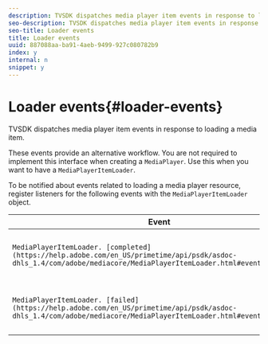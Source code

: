 ```yaml
---
description: TVSDK dispatches media player item events in response to loading a media item.
seo-description: TVSDK dispatches media player item events in response to loading a media item.
seo-title: Loader events
title: Loader events
uuid: 887088aa-ba91-4aeb-9499-927c080782b9
index: y
internal: n
snippet: y
---
```


# Loader events{#loader-events}

TVSDK dispatches media player item events in response to loading a media item.

These events provide an alternative workflow. You are not required to implement this interface when creating a `MediaPlayer`. Use this when you want to have a `MediaPlayerItemLoader`.

To be notified about events related to loading a media player resource, register listeners for the following events with the `MediaPlayerItemLoader` object. 

|  Event  | Meaning  |
|---|---|
| `MediaPlayerItemLoader. [completed](https://help.adobe.com/en_US/primetime/api/psdk/asdoc-dhls_1.4/com/adobe/mediacore/MediaPlayerItemLoader.html#event:completed)`  | Media resource loading completed successfully.  |
| `MediaPlayerItemLoader. [failed](https://help.adobe.com/en_US/primetime/api/psdk/asdoc-dhls_1.4/com/adobe/mediacore/MediaPlayerItemLoader.html#event:failed)`  | A problem occurred with media resource loading.  |

